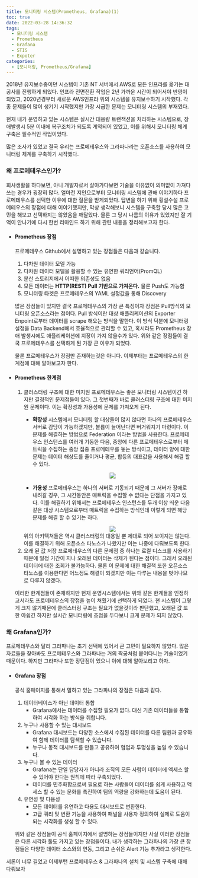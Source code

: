 ```yaml
---
title: 모니터링 시스템(Prometheus, Grafana)(1)
toc: true
date: 2022-03-28 14:36:32
tags:
  - 모니터링 시스템
  - Prometheus
  - Grafana
  - STIS
  - Expoter
categories:
  - [모니터링, Prometheus/Grafana]
---
```

2018년 유지보수중이던 시스템이 기존 NT 서버에서 AWS로 모든 인프라를 옮기는 대공사를 진행하게 되었다.
인프라 전면전환 작업은 2년 가까운 시간이 되어서야 반영이 되었고, 2020년경부터 새로운 AWS인프라 위의 시스템을 유지보수하기 시작했다. 각종 문제들이 많이 생기기 시작했지만 가장 시급한 문제는 모니터링 시스템의 부재였다.

현재 내가 운영하고 있는 시스템은 실시간 대용량 트랜잭션을 처리하는 시스템으로, 장애발생시 5분 이내에 복구조치가 되도록 계약되어 있었고, 이를 위해서 모니터링 체계 구축은 필수적인 작업이었다.

많은 조사가 있었고 결국 우리는 프로메테우스와 그라파나라는 오픈소스를 사용하여 모니터링 체계를 구축하기 시작했다.

<!-- more -->

### **왜 프로메테우스인가?**
회사생활을 하다보면, 아니 개발자로서 살아가다보면 기술을 이유없이 의미없이 가져다 쓰는 경우가 굉장히 많다. 얼마전 지인으로부터 모니터링 시스템에 관해 이야기하다 프로메테우스를 선택한 이유에 대한 질문을 받게되었다. 답변을 하기 위해 횡설수설 프로메테우스의 장점에 대해 이야기했지만, 막상 생각해보니 시스템을 구축할 당시 많은 고민을 해보고 선택하지는 않았음을 깨달았다. 물론 그 당시 나름의 이유가 있었지만 잘 기억이 안나기에 다시 한번 리마인드 하기 위해 관련 내용을 정리해보고자 한다.

  - #### **Prometheus 장점**
    프로메테우스 Github에서 설명하고 있는 장점들은 다음과 같습니다.
    1. 다차원 데이터 모델 가능
    1. 다차원 데이터 모델을 활용할 수 있는 유연한 쿼리언어(PromQL)
    1. 분산 스토리지에서 어떠한 의존성도 없음
    1. 모든 데이터는 **HTTP(REST) Pull 기반으로 가져온다.** 물론 Push도 가능함
    1. 모니터링 타겟은 프로메테우스의 YAML 설정값을 통해 Discovery

    많은 장점들이 있지만 결국 프로메테우스의 가장 큰 특징이자 장점은 Pull방식의 모니터링 오픈소스라는 점이다. Pull 방식이란 대상 애플리케이션의 Exporter Enpoint로부터 데이터를 scrape 해오는 방식을 말한다.
    이 방식 덕분에 모니터링 설정을 Data Backend에서 효율적으로 관리할 수 있고, 혹시라도 Prometheus 장애 발생시에도 애플리케이션에 지장이 가지 않을수가 있다.
    위와 같은 장점들이 결국 프로메테우스를 선택하게 된 가장 큰 이유가 되었다.

    물론 프로메테우스가 장점만 존재하는것은 아니다. 이제부터는 프로메테우스의 한계점에 대해 알아보고자 한다.

  - #### **Prometheus 한계점**
    1. 클러스터링 구조에 대한 미지원
      프로메테우스는 좋은 모니터링 시스템이긴 하지만 결정적인 문제점들이 있다. 그 첫번째가 바로 클러스터링 구조에 대한 미지원 문제이다. 이는 확장성과 가용성에 문제를 가져오게 된다.
        - **확장성**
          시스템에서 모니터링 할 대상들이 많지 않다면 하나의 프로메테우스 서버로 감당이 가능하겠지만, 볼륨이 늘어난다면 버거워지기 마련이다. 이 문제를 해결하는 방법으로 Federation 이라는 방법을 사용한다. 프로메테우스 인스턴스를 여러개 기동한 다음, 중앙에 다른 프로메테우스로부터 메트릭을 수집하는 중앙 집중 프로메테우를 놓는 방식이고, 데이터 양에 대한 문제는 데이터 해상도를 줄이거나 평균, 합등의 대표값을 사용해서 해결 할 수 있다.
          <center><img src="/post_images/prometheus/prom1.png"></center>
          
        - **가용성**
          프로메테우스는 하나의 서버로 기동되기 때문에 그 서버가 장애로 내려갈 경우, 그 시간동안은 매트릭을 수집할 수 없다는 단점을 가지고 있다. 이를 해결하기 위해서는 프로메테우스 인스턴스를 두개 이상 띄운 다음 같은 대상 시스템으로부터 매트릭을 수집하는 방식인데 이렇게 되면 해당 문제를 해결 할 수 있기는 하다.
          <center><img src="/post_images/prometheus/prom2.png"></center>
        위의 아키텍쳐들은 역시 클러스터링의 대용일 뿐 제대로 되어 보이지는 않는다. 이를 해결하기 위해 오픈소스 타노스가 나왔지만 이는 나중에 다뤄보도록 한다.
    1. 오래 된 값 저장
      프로메테우스의 다른 문제점 중 하나는 로컬 디스크를 사용하기 때문에 일정 기간이 지나 오래된 데이터는 삭제가 된다는 점이다. 그래서 오래된 데이터에 대한 조회가 불가능하다.
      물론 이 문제에 대한 해결책 또한 오픈소스 타노스를 이용한다면 어느정도 해결이 되겠지만 이는 다루는 내용을 벗어나므로 다루지 않겠다.

    이러한 한계점들이 존재하지만 현재 운영시스템에서는 위와 같은 한계들을 인정하고서라도 프로메테우스의 장점을 높이 쳐줬기에 선택하게 되었다.
    현 시스템이 그렇게 크지 않기때문에 클러스터링 구조는 필요가 없을것이라 판단했고, 오래된 값 또한 아쉽긴 하지만 실시간 모니터링에 초점을 두다보니 크게 문제가 되지 않았다.

### **왜 Grafana인가?**
프로메테우스와 달리 그라파나는 초기 선택에 있어서 큰 고민이 필요하지 않았다. 많은 자료들을 찾아봐도 프로메테우스와 그라파나는 거의 짝궁처럼 붙어다니는 기술이었기 때문이다. 하지만 그라파나 또한 장단점이 있으니 이에 대해 알아보리고 하자.

  - #### **Grafana 장점**
    공식 홈페이지를 통해서 말하고 있는 그라파나의 장점은 다음과 같다.

    1. 데이터베이스가 아닌 데이터 통합
        - Grafana에서는 데이터를 수집할 필요가 없다. 대신 기존 데이터들을 통합하여 시각화 하는 방식을 취합니다.
    1. 누구나 사용할 수 있는 대시보드
        - Grafana 대시보드는 다양한 소스에서 수집된 데이터를 다른 팀원과 공유하여 함께 데이터를 탐색할 수 있습니다.
        - 누구나 동적 대시보드를 만들고 공유하여 협업과 투명성을 높일 수 있습니다.
    1. 누구나 볼 수 있는 데이터
        - Grafana는 단일 담당자가 아니라 조직의 모든 사람이 데이터에 엑세스 할 수 있어야 한다는 원칙에 따라 구축되었다.
        - 데이터를 민주화함으로써 필요로 하는 사람들이 데이터를 쉽게 사용하고 액세스 할 수 있는 문화를 촉진하여 팀의 역량을 강화하는데 도움이 된다.
    1. 유연성 및 다용성
        - 모든 데이터를 유연하고 다용도 대시보드로 변환한다.
        - 고급 쿼리 및 변환 기능을 사용하여 패널을 사용자 정의하여 실제로 도움이 되는 시각화를 생성 할 수 있다.

    위와 같은 장점들이 공식 홈페이지에서 설명하는 장점들이지만 사실 이러한 장점들은 다른 시각화 툴도 가지고 있는 장점들이다. 내가 생각하는 그라파나의 가장 큰 장점들은 다양한 데이터 소스와의 연동, 그리고 손쉬은 Alert 기능 추가라고 생각한다.

  서론이 너무 길었고 이제부턴 프로메테우스 & 그라파나의 설치 및 시스템 구축에 대해 다뤄보자